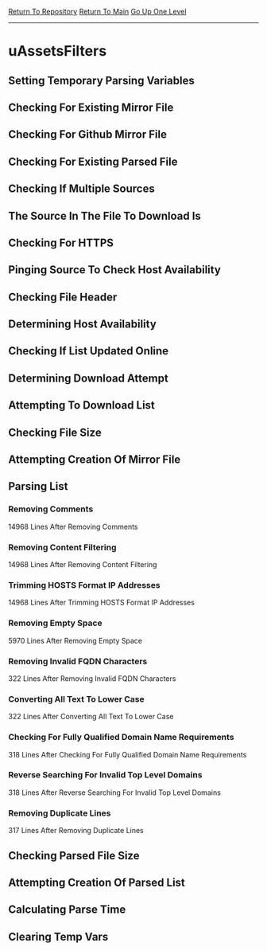[Return To Repository](https://github.com/deathbybandaid/piholeparser/)
[Return To Main](https://github.com/deathbybandaid/piholeparser/blob/master/RecentRunLogs/Mainlog.md)
[Go Up One Level](https://github.com/deathbybandaid/piholeparser/blob/master/RecentRunLogs/TopLevelScripts/30-Processing-External-Blacklists.md)
____________________________________
# uAssetsFilters
## Setting Temporary Parsing Variables
## Checking For Existing Mirror File
## Checking For Github Mirror File
## Checking For Existing Parsed File
## Checking If Multiple Sources
## The Source In The File To Download Is
## Checking For HTTPS
## Pinging Source To Check Host Availability
## Checking File Header
## Determining Host Availability
## Checking If List Updated Online
## Determining Download Attempt
## Attempting To Download List
## Checking File Size
## Attempting Creation Of Mirror File
## Parsing List
### Removing Comments
14968 Lines After Removing Comments
### Removing Content Filtering
14968 Lines After Removing Content Filtering
### Trimming HOSTS Format IP Addresses
14968 Lines After Trimming HOSTS Format IP Addresses
### Removing Empty Space
5970 Lines After Removing Empty Space
### Removing Invalid FQDN Characters
322 Lines After Removing Invalid FQDN Characters
### Converting All Text To Lower Case
322 Lines After Converting All Text To Lower Case
### Checking For Fully Qualified Domain Name Requirements
318 Lines After Checking For Fully Qualified Domain Name Requirements
### Reverse Searching For Invalid Top Level Domains
318 Lines After Reverse Searching For Invalid Top Level Domains
### Removing Duplicate Lines
317 Lines After Removing Duplicate Lines
## Checking Parsed File Size
## Attempting Creation Of Parsed List
## Calculating Parse Time
## Clearing Temp Vars
